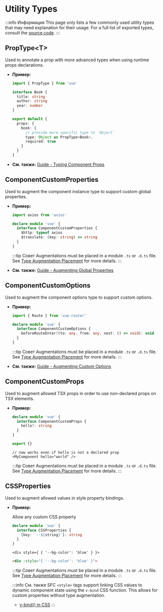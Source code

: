 # Utility Types

:::info Информация
This page only lists a few commonly used utility types that may need explanation for their usage. For a full list of exported types, consult the [source code](https://github.com/vuejs/core/blob/main/packages/runtime-core/src/index.ts#L131).
:::

## PropType\<T>

Used to annotate a prop with more advanced types when using runtime props declarations.

- **Пример:**

  ```ts
  import { PropType } from 'vue'

  interface Book {
    title: string
    author: string
    year: number
  }

  export default {
    props: {
      book: {
        // provide more specific type to `Object`
        type: Object as PropType<Book>,
        required: true
      }
    }
  }
  ```

- **См. также:** [Guide - Typing Component Props](/guide/typescript/options-api.html#typing-component-props)

## ComponentCustomProperties

Used to augment the component instance type to support custom global properties.

- **Пример:**

  ```ts
  import axios from 'axios'

  declare module 'vue' {
    interface ComponentCustomProperties {
      $http: typeof axios
      $translate: (key: string) => string
    }
  }
  ```

  :::tip Совет
  Augmentations must be placed in a module `.ts` or `.d.ts` file. See [Type Augmentation Placement](/guide/typescript/options-api.html#augmenting-global-properties) for more details.
  :::

- **См. также:** [Guide - Augmenting Global Properties](/guide/typescript/options-api.html#augmenting-global-properties)

## ComponentCustomOptions

Used to augment the component options type to support custom options.

- **Пример:**

  ```ts
  import { Route } from 'vue-router'

  declare module 'vue' {
    interface ComponentCustomOptions {
      beforeRouteEnter?(to: any, from: any, next: () => void): void
    }
  }
  ```

  :::tip Совет
  Augmentations must be placed in a module `.ts` or `.d.ts` file. See [Type Augmentation Placement](/guide/typescript/options-api.html#augmenting-global-properties) for more details.
  :::

- **См. также:** [Guide - Augmenting Custom Options](/guide/typescript/options-api.html#augmenting-custom-options)

## ComponentCustomProps

Used to augment allowed TSX props in order to use non-declared props on TSX elements.

- **Пример:**

  ```ts
  declare module 'vue' {
    interface ComponentCustomProps {
      hello?: string
    }
  }

  export {}
  ```

  ```tsx
  // now works even if hello is not a declared prop
  <MyComponent hello="world" />
  ```

  :::tip Совет
  Augmentations must be placed in a module `.ts` or `.d.ts` file. See [Type Augmentation Placement](/guide/typescript/options-api.html#augmenting-global-properties) for more details.
  :::

## CSSProperties

Used to augment allowed values in style property bindings.

- **Пример:**

  Allow any custom CSS property

  ```ts
  declare module 'vue' {
    interface CSSProperties {
      [key: `--${string}`]: string
    }
  }
  ```

  ```tsx
  <div style={ { '--bg-color': 'blue' } }>
  ```
  ```html
  <div :style="{ '--bg-color': 'blue' }">
  ```

  :::tip Совет
  Augmentations must be placed in a module `.ts` or `.d.ts` file. See [Type Augmentation Placement](/guide/typescript/options-api.html#augmenting-global-properties) for more details.
  :::
  
  :::info См. также
  SFC `<style>` tags support linking CSS values to dynamic component state using the `v-bind` CSS function. This allows for custom properties without type augmentation. 

  - [v-bind() in CSS](/api/sfc-css-features.html#v-bind-in-css)
  :::
